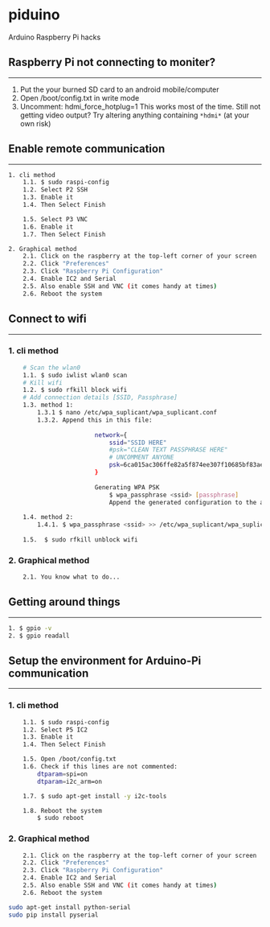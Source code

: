 # piduino
Arduino Raspberry Pi hacks


## Raspberry Pi not connecting to moniter?
-----------------------------------------
1. Put the your burned SD card to an android mobile/computer
2. Open /boot/config.txt in write mode
3. Uncomment: hdmi_force_hotplug=1
This works most of the time. Still not getting video output? Try altering anything containing `*hdmi*` (at your own risk)


## Enable remote communication
------------------------------
```bash
1. cli method
	1.1. $ sudo raspi-config
	1.2. Select P2 SSH
	1.3. Enable it
	1.4. Then Select Finish

	1.5. Select P3 VNC
	1.6. Enable it
	1.7. Then Select Finish

2. Graphical method
	2.1. Click on the raspberry at the top-left corner of your screen
	2.2. Click "Preferences"
	2.3. Click "Raspberry Pi Configuration"
	2.4. Enable IC2 and Serial
	2.5. Also enable SSH and VNC (it comes handy at times)
	2.6. Reboot the system
```


## Connect to wifi
------------------
### 1. cli method
```bash
	# Scan the wlan0
	1.1. $ sudo iwlist wlan0 scan
	# Kill wifi
	1.2. $ sudo rfkill block wifi
	# Add connection details [SSID, Passphrase]
	1.3. method 1:
		1.3.1 $ nano /etc/wpa_suplicant/wpa_suplicant.conf
		1.3.2. Append this in this file:
						
						network={
							ssid="SSID HERE"
							#psk="CLEAN TEXT PASSPHRASE HERE"
							# UNCOMMENT ANYONE
							psk=6ca015ac306ffe82a5f874ee307f10685bf83ae4f908321ad1defcfeeaa26015
						}
				
						Generating WPA PSK
							$ wpa_passphrase <ssid> [passphrase]
							Append the generated configuration to the above file
	
	1.4. method 2:
		1.4.1. $ wpa_passphrase <ssid> >> /etc/wpa_suplicant/wpa_suplicant.conf
	
	1.5.  $ sudo rfkill unblock wifi
```

### 2. Graphical method
```bash
	2.1. You know what to do...
```


## Getting around things
---------------------
```bash
1. $ gpio -v
2. $ gpio readall
```

## Setup the environment for Arduino-Pi communication
--------------------------------------------------
### 1. cli method
```bash
	1.1. $ sudo raspi-config
	1.2. Select P5 IC2
	1.3. Enable it
	1.4. Then Select Finish

	1.5. Open /boot/config.txt
	1.6. Check if this lines are not commented:
		dtparam=spi=on
		dtparam=i2c_arm=on

	1.7. $ sudo apt-get install -y i2c-tools

	1.8. Reboot the system
		$ sudo reboot
```

### 2. Graphical method
```bash
	2.1. Click on the raspberry at the top-left corner of your screen
	2.2. Click "Preferences"
	2.3. Click "Raspberry Pi Configuration"
	2.4. Enable IC2 and Serial
	2.5. Also enable SSH and VNC (it comes handy at times)
	2.6. Reboot the system
```


```bash
sudo apt-get install python-serial
sudo pip install pyserial
```
